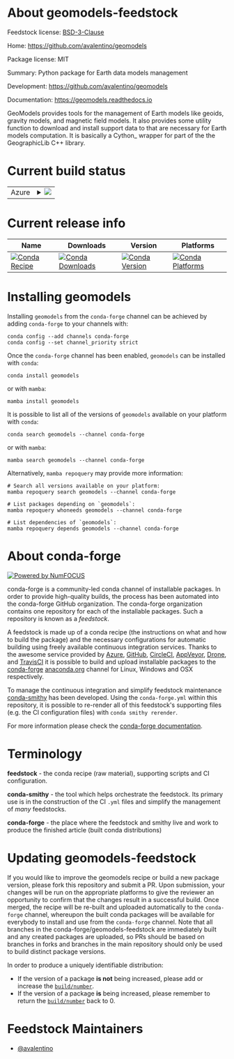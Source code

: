 About geomodels-feedstock
=========================

Feedstock license: [BSD-3-Clause](https://github.com/conda-forge/geomodels-feedstock/blob/main/LICENSE.txt)

Home: https://github.com/avalentino/geomodels

Package license: MIT

Summary: Python package for Earth data models management

Development: https://github.com/avalentino/geomodels

Documentation: https://geomodels.readthedocs.io

GeoModels provides tools for the management of Earth models like
geoids, gravity models, and magnetic field models.
It also provides some utility function to download and install
support data to that are necessary for Earth models computation.
It is basically a Cython_ wrapper for part of the the GeographicLib
C++ library.


Current build status
====================


<table>
    
  <tr>
    <td>Azure</td>
    <td>
      <details>
        <summary>
          <a href="https://dev.azure.com/conda-forge/feedstock-builds/_build/latest?definitionId=24636&branchName=main">
            <img src="https://dev.azure.com/conda-forge/feedstock-builds/_apis/build/status/geomodels-feedstock?branchName=main">
          </a>
        </summary>
        <table>
          <thead><tr><th>Variant</th><th>Status</th></tr></thead>
          <tbody><tr>
              <td>linux_64_numpy1.22python3.10.____cpython</td>
              <td>
                <a href="https://dev.azure.com/conda-forge/feedstock-builds/_build/latest?definitionId=24636&branchName=main">
                  <img src="https://dev.azure.com/conda-forge/feedstock-builds/_apis/build/status/geomodels-feedstock?branchName=main&jobName=linux&configuration=linux%20linux_64_numpy1.22python3.10.____cpython" alt="variant">
                </a>
              </td>
            </tr><tr>
              <td>linux_64_numpy1.23python3.11.____cpython</td>
              <td>
                <a href="https://dev.azure.com/conda-forge/feedstock-builds/_build/latest?definitionId=24636&branchName=main">
                  <img src="https://dev.azure.com/conda-forge/feedstock-builds/_apis/build/status/geomodels-feedstock?branchName=main&jobName=linux&configuration=linux%20linux_64_numpy1.23python3.11.____cpython" alt="variant">
                </a>
              </td>
            </tr><tr>
              <td>linux_64_numpy1.26python3.12.____cpython</td>
              <td>
                <a href="https://dev.azure.com/conda-forge/feedstock-builds/_build/latest?definitionId=24636&branchName=main">
                  <img src="https://dev.azure.com/conda-forge/feedstock-builds/_apis/build/status/geomodels-feedstock?branchName=main&jobName=linux&configuration=linux%20linux_64_numpy1.26python3.12.____cpython" alt="variant">
                </a>
              </td>
            </tr><tr>
              <td>linux_64_numpy2python3.13.____cp313</td>
              <td>
                <a href="https://dev.azure.com/conda-forge/feedstock-builds/_build/latest?definitionId=24636&branchName=main">
                  <img src="https://dev.azure.com/conda-forge/feedstock-builds/_apis/build/status/geomodels-feedstock?branchName=main&jobName=linux&configuration=linux%20linux_64_numpy2python3.13.____cp313" alt="variant">
                </a>
              </td>
            </tr><tr>
              <td>osx_64_numpy1.22python3.10.____cpython</td>
              <td>
                <a href="https://dev.azure.com/conda-forge/feedstock-builds/_build/latest?definitionId=24636&branchName=main">
                  <img src="https://dev.azure.com/conda-forge/feedstock-builds/_apis/build/status/geomodels-feedstock?branchName=main&jobName=osx&configuration=osx%20osx_64_numpy1.22python3.10.____cpython" alt="variant">
                </a>
              </td>
            </tr><tr>
              <td>osx_64_numpy1.23python3.11.____cpython</td>
              <td>
                <a href="https://dev.azure.com/conda-forge/feedstock-builds/_build/latest?definitionId=24636&branchName=main">
                  <img src="https://dev.azure.com/conda-forge/feedstock-builds/_apis/build/status/geomodels-feedstock?branchName=main&jobName=osx&configuration=osx%20osx_64_numpy1.23python3.11.____cpython" alt="variant">
                </a>
              </td>
            </tr><tr>
              <td>osx_64_numpy1.26python3.12.____cpython</td>
              <td>
                <a href="https://dev.azure.com/conda-forge/feedstock-builds/_build/latest?definitionId=24636&branchName=main">
                  <img src="https://dev.azure.com/conda-forge/feedstock-builds/_apis/build/status/geomodels-feedstock?branchName=main&jobName=osx&configuration=osx%20osx_64_numpy1.26python3.12.____cpython" alt="variant">
                </a>
              </td>
            </tr><tr>
              <td>osx_64_numpy2python3.13.____cp313</td>
              <td>
                <a href="https://dev.azure.com/conda-forge/feedstock-builds/_build/latest?definitionId=24636&branchName=main">
                  <img src="https://dev.azure.com/conda-forge/feedstock-builds/_apis/build/status/geomodels-feedstock?branchName=main&jobName=osx&configuration=osx%20osx_64_numpy2python3.13.____cp313" alt="variant">
                </a>
              </td>
            </tr><tr>
              <td>win_64_numpy1.22python3.10.____cpython</td>
              <td>
                <a href="https://dev.azure.com/conda-forge/feedstock-builds/_build/latest?definitionId=24636&branchName=main">
                  <img src="https://dev.azure.com/conda-forge/feedstock-builds/_apis/build/status/geomodels-feedstock?branchName=main&jobName=win&configuration=win%20win_64_numpy1.22python3.10.____cpython" alt="variant">
                </a>
              </td>
            </tr><tr>
              <td>win_64_numpy1.23python3.11.____cpython</td>
              <td>
                <a href="https://dev.azure.com/conda-forge/feedstock-builds/_build/latest?definitionId=24636&branchName=main">
                  <img src="https://dev.azure.com/conda-forge/feedstock-builds/_apis/build/status/geomodels-feedstock?branchName=main&jobName=win&configuration=win%20win_64_numpy1.23python3.11.____cpython" alt="variant">
                </a>
              </td>
            </tr><tr>
              <td>win_64_numpy1.26python3.12.____cpython</td>
              <td>
                <a href="https://dev.azure.com/conda-forge/feedstock-builds/_build/latest?definitionId=24636&branchName=main">
                  <img src="https://dev.azure.com/conda-forge/feedstock-builds/_apis/build/status/geomodels-feedstock?branchName=main&jobName=win&configuration=win%20win_64_numpy1.26python3.12.____cpython" alt="variant">
                </a>
              </td>
            </tr><tr>
              <td>win_64_numpy2python3.13.____cp313</td>
              <td>
                <a href="https://dev.azure.com/conda-forge/feedstock-builds/_build/latest?definitionId=24636&branchName=main">
                  <img src="https://dev.azure.com/conda-forge/feedstock-builds/_apis/build/status/geomodels-feedstock?branchName=main&jobName=win&configuration=win%20win_64_numpy2python3.13.____cp313" alt="variant">
                </a>
              </td>
            </tr>
          </tbody>
        </table>
      </details>
    </td>
  </tr>
</table>

Current release info
====================

| Name | Downloads | Version | Platforms |
| --- | --- | --- | --- |
| [![Conda Recipe](https://img.shields.io/badge/recipe-geomodels-green.svg)](https://anaconda.org/conda-forge/geomodels) | [![Conda Downloads](https://img.shields.io/conda/dn/conda-forge/geomodels.svg)](https://anaconda.org/conda-forge/geomodels) | [![Conda Version](https://img.shields.io/conda/vn/conda-forge/geomodels.svg)](https://anaconda.org/conda-forge/geomodels) | [![Conda Platforms](https://img.shields.io/conda/pn/conda-forge/geomodels.svg)](https://anaconda.org/conda-forge/geomodels) |

Installing geomodels
====================

Installing `geomodels` from the `conda-forge` channel can be achieved by adding `conda-forge` to your channels with:

```
conda config --add channels conda-forge
conda config --set channel_priority strict
```

Once the `conda-forge` channel has been enabled, `geomodels` can be installed with `conda`:

```
conda install geomodels
```

or with `mamba`:

```
mamba install geomodels
```

It is possible to list all of the versions of `geomodels` available on your platform with `conda`:

```
conda search geomodels --channel conda-forge
```

or with `mamba`:

```
mamba search geomodels --channel conda-forge
```

Alternatively, `mamba repoquery` may provide more information:

```
# Search all versions available on your platform:
mamba repoquery search geomodels --channel conda-forge

# List packages depending on `geomodels`:
mamba repoquery whoneeds geomodels --channel conda-forge

# List dependencies of `geomodels`:
mamba repoquery depends geomodels --channel conda-forge
```


About conda-forge
=================

[![Powered by
NumFOCUS](https://img.shields.io/badge/powered%20by-NumFOCUS-orange.svg?style=flat&colorA=E1523D&colorB=007D8A)](https://numfocus.org)

conda-forge is a community-led conda channel of installable packages.
In order to provide high-quality builds, the process has been automated into the
conda-forge GitHub organization. The conda-forge organization contains one repository
for each of the installable packages. Such a repository is known as a *feedstock*.

A feedstock is made up of a conda recipe (the instructions on what and how to build
the package) and the necessary configurations for automatic building using freely
available continuous integration services. Thanks to the awesome service provided by
[Azure](https://azure.microsoft.com/en-us/services/devops/), [GitHub](https://github.com/),
[CircleCI](https://circleci.com/), [AppVeyor](https://www.appveyor.com/),
[Drone](https://cloud.drone.io/welcome), and [TravisCI](https://travis-ci.com/)
it is possible to build and upload installable packages to the
[conda-forge](https://anaconda.org/conda-forge) [anaconda.org](https://anaconda.org/)
channel for Linux, Windows and OSX respectively.

To manage the continuous integration and simplify feedstock maintenance
[conda-smithy](https://github.com/conda-forge/conda-smithy) has been developed.
Using the ``conda-forge.yml`` within this repository, it is possible to re-render all of
this feedstock's supporting files (e.g. the CI configuration files) with ``conda smithy rerender``.

For more information please check the [conda-forge documentation](https://conda-forge.org/docs/).

Terminology
===========

**feedstock** - the conda recipe (raw material), supporting scripts and CI configuration.

**conda-smithy** - the tool which helps orchestrate the feedstock.
                   Its primary use is in the construction of the CI ``.yml`` files
                   and simplify the management of *many* feedstocks.

**conda-forge** - the place where the feedstock and smithy live and work to
                  produce the finished article (built conda distributions)


Updating geomodels-feedstock
============================

If you would like to improve the geomodels recipe or build a new
package version, please fork this repository and submit a PR. Upon submission,
your changes will be run on the appropriate platforms to give the reviewer an
opportunity to confirm that the changes result in a successful build. Once
merged, the recipe will be re-built and uploaded automatically to the
`conda-forge` channel, whereupon the built conda packages will be available for
everybody to install and use from the `conda-forge` channel.
Note that all branches in the conda-forge/geomodels-feedstock are
immediately built and any created packages are uploaded, so PRs should be based
on branches in forks and branches in the main repository should only be used to
build distinct package versions.

In order to produce a uniquely identifiable distribution:
 * If the version of a package **is not** being increased, please add or increase
   the [``build/number``](https://docs.conda.io/projects/conda-build/en/latest/resources/define-metadata.html#build-number-and-string).
 * If the version of a package **is** being increased, please remember to return
   the [``build/number``](https://docs.conda.io/projects/conda-build/en/latest/resources/define-metadata.html#build-number-and-string)
   back to 0.

Feedstock Maintainers
=====================

* [@avalentino](https://github.com/avalentino/)

